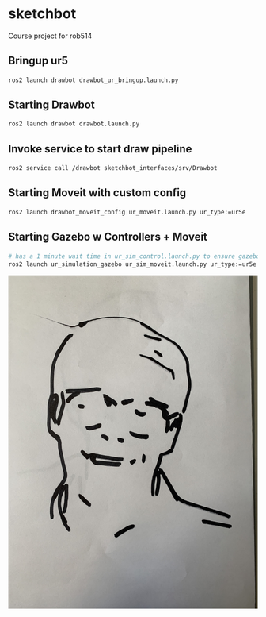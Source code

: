# sketchbot
Course project for rob514

## Bringup ur5
```bash
ros2 launch drawbot drawbot_ur_bringup.launch.py 
```

## Starting Drawbot
```bash
ros2 launch drawbot drawbot.launch.py
```

## Invoke service to start draw pipeline
```bash
ros2 service call /drawbot sketchbot_interfaces/srv/Drawbot
```


## Starting Moveit with custom config
```bash
ros2 launch drawbot_moveit_config ur_moveit.launch.py ur_type:=ur5e
```

## Starting Gazebo w Controllers + Moveit
```bash
# has a 1 minute wait time in ur_sim_control.launch.py to ensure gazebo finishes spawning
ros2 launch ur_simulation_gazebo ur_sim_moveit.launch.py ur_type:=ur5e use_sim_time:=True
```

![image](./data/success.jpg)
